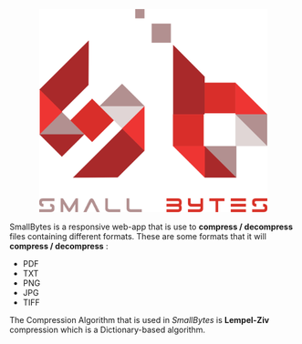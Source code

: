 <!-- 4th Semester Final Project AOA -->
<p align="center">
  <a href="#">
    <img
      alt="SmallBytes"
      src="client/SmallBytesLogo.SVG?raw=true"
      width="400"
    />
  </a>
</p>

 SmallBytes is a responsive web-app that is use to **compress /  decompress** files containing different formats. These are some formats that it will **compress / decompress** :

- PDF
- TXT
- PNG
- JPG
- TIFF

The Compression Algorithm that is used in *SmallBytes* is **Lempel-Ziv** compression which is a Dictionary-based algorithm.
<!-- Still need to write about analysis data in file -->